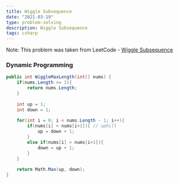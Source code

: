 ```yaml
---
title: Wiggle Subsequence
date: "2021-03-19"
type: problem-solving
description: Wiggle Subsequence
tags: csharp
---
```


Note: This problem was taken from LeetCode - [Wiggle Subsequence](https://leetcode.com/problems/wiggle-subsequence/)

### Dynamic Programming

```csharp
public int WiggleMaxLength(int[] nums) {
	if(nums.Length <= 1){
		return nums.Length;
	}
	
	int up = 1;
	int down = 1;
	
	for(int i = 0; i < nums.Length - 1; i++){
		if(nums[i] < nums[i+1]){ // uphill
			up = down + 1;   
		}
		else if(nums[i] > nums[i+1]){
			down = up + 1;
		}
	}
	
	return Math.Max(up, down);
}
```
